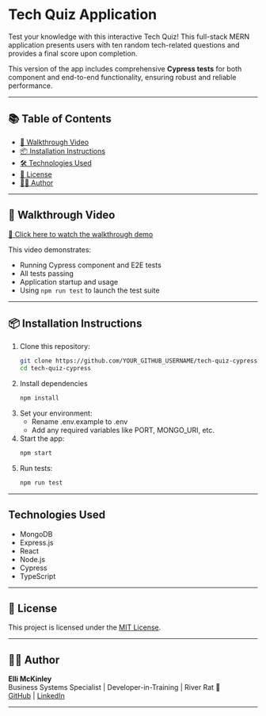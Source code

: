 # Tech Quiz Application

Test your knowledge with this interactive Tech Quiz! This full-stack MERN application presents users with ten random tech-related questions and provides a final score upon completion.

This version of the app includes comprehensive **Cypress tests** for both component and end-to-end functionality, ensuring robust and reliable performance.

---

## 📚 Table of Contents

- [🎥 Walkthrough Video](#-walkthrough-video)
- [📦 Installation Instructions](#-installation-instructions)
- [🛠 Technologies Used](#technologies-used)
- [📄 License](#-license)
- [👩‍💻 Author](#-author)

---

## 🎥 Walkthrough Video

[🔗 Click here to watch the walkthrough demo](https://your-walkthrough-link.com)

This video demonstrates:

- Running Cypress component and E2E tests
- All tests passing
- Application startup and usage
- Using `npm run test` to launch the test suite

---

## 📦 Installation Instructions

1. Clone this repository:
   ```bash
   git clone https://github.com/YOUR_GITHUB_USERNAME/tech-quiz-cypress.git
   cd tech-quiz-cypress
   ```
2. Install dependencies
   ```bash
   npm install
   ```
3. Set your environment:
   - Rename .env.example to .env
   - Add any required variables like PORT, MONGO_URI, etc.
4. Start the app:
   ```bash
   npm start
   ```
5. Run tests:
   ```bash
   npm run test
   ```

---

## Technologies Used

- MongoDB
- Express.js
- React
- Node.js
- Cypress
- TypeScript

---

## 📄 License

This project is licensed under the [MIT License](https://opensource.org/licenses/MIT).

---

## 👩‍💻 Author

**Elli McKinley**  
Business Systems Specialist | Developer-in-Training | River Rat 🛶  
[GitHub](https://github.com/ellimckinley) | [LinkedIn](https://linkedin.com/in/ellimckinley)

---

